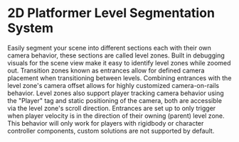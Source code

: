 # 2D Platformer Level Segmentation System
Easily segment your scene into different sections each with their own camera behavior, these sections are called level zones. Built in debugging visuals for the scene view make it easy to identify level zones while zoomed out. Transition zones known as entrances allow for defined camera placement when transitioning between levels. Combining entrances with the level zone's camera offset allows for highly customized camera-on-rails behavior. Level zones also support player tracking camera behavior using the "Player" tag and static positioning of the camera, both are accessible via the level zone's scroll direction. Entrances are set up to only trigger when player velocity is in the direction of their owning (parent) level zone. This behavior will only work for players with rigidbody or character controller components, custom solutions are not supported by default. 